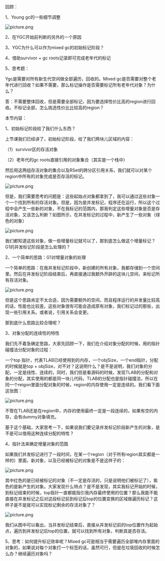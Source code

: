 回顾：

1、Young gc的一些细节调整

![picture.png](http://wechatapppro-1252524126.cdn.xiaoeknow.com/image/ueditor/13299000_1641817387.png?imageView2/2/q/80%7CimageMogr2/ignore-error/1)

2、在YGC开始前判断的另外的一个原因

3、YGC为什么可以作为mixed gc的初始标记阶段？

4、借助survivor + gc roots记录即可完成老年代的标记

5、思考题：

Ygc是需要对所有新生代空间做全部遍历，回收的。Mixed gc是否需要对整个老年代进行回收？如果不需要，那么标记操作是否需要标记所有老年代对象？为什么？

答：不需要整体回收，但是需要全部标记，因为要选择性价比高的region进行回收。不标记全部，怎么挑选性价比比较高的region？

 

本节内容：

1、初始标记阶段给了我们什么东西？

上节课我们已经讲了，初始标记阶段，给了我们两块儿区域的内容：

（1）survivor区的存活对象

（2）老年代的gc roots直接引用的对象集合（其实是一个栈中）

然后用这两组存活对象的集合以及RSet的跨分区引用关系，我们就可以对某个region中所有的对象完成是否存活的标记。

![picture.png](http://wechatapppro-1252524126.cdn.xiaoeknow.com/image/ueditor/61609900_1641817387.png?imageView2/2/q/80%7CimageMogr2/ignore-error/1)

但是，我们需要思考的问题是：这些起始点对象都拿到了，我可以通过这些对象一个一个找到所有的存活对象。但是，因为是并发标记，程序还在运行，所以这个过程中会产生一些新的对象，不在我标记的范围内，那我判定这些增量对象是否是存活对象，又该怎么判断？如图所示，在并发标记的过程中，新产生了一些对象（绿色的对象）

![picture.png](http://wechatapppro-1252524126.cdn.xiaoeknow.com/image/ueditor/62090400_1641817387.png?imageView2/2/q/80%7CimageMogr2/ignore-error/1)

我们都知道这些对象，做一些增量标记就可以了，那到底怎么做这个增量标记？G1的并发标记阶段是怎么处理的？

 

2、一个简单的思路：G1对增量对象的处理

一个简单的思路：在我并发标记阶段中，新创建的所有对象，我都存储到一个空间里。然后在并发标记阶段结束后，再直接通过我额外开辟的这块儿空间，来标记所有存活对象。

![picture.png](http://wechatapppro-1252524126.cdn.xiaoeknow.com/image/ueditor/61585500_1641817387.png?imageView2/2/q/80%7CimageMogr2/ignore-error/1)

但是这个思路肯定不太合适，因为需要额外的空间，而且程序运行的并发量比较高的话，性能也比较差。这些对象很有可能会造成原有对象，我们标记过的那些，出现一些引用关系。或者说，引用关系会变更。

那到底什么思路比较合理呢？

 

3、对象分配的连续性的特性

我们先不着急确定思路，大家先回顾一下，我们在介绍对象分配的时候，用的指针碰撞法分配对象的过程：

一个top 指针，代表TLAB已经使用到的内存，一个objSize，一个end指针，分配的时候就是top + objSize，对不对？这说明什么？是不是说明，我们对象的分配，一定是线性、连续的，同时，我们但是看源码的时候，发现TLAB的分配和对象的分配，其实使用的都是同一块儿代码，TLAB的分配也是指针碰撞法，所以在同一个reigon里面分配对象的时候，region的内存使用一定是连续的。我们看下面这张图：

![picture.png](http://wechatapppro-1252524126.cdn.xiaoeknow.com/image/ueditor/63595000_1641817387.png?imageView2/2/q/80%7CimageMogr2/ignore-error/1)

不管在TLAB还是在region中，内存的使用最终一定是一段连续的，如果有空的内存，会有dummy对象填充。

基于这个基础，大家思考一下，如果说我们要记录并发标记阶段新产生的对象，是不是可以借用这种连续分配的特性？

 

4、指针法来确定增量对象的范围

如果我们并发标记进行了一段时间，在某一个region（对于所有region其实都是一样的）里面，新对象，以及已经被标记的对象是不是这样子的：

![picture.png](http://wechatapppro-1252524126.cdn.xiaoeknow.com/image/ueditor/62741500_1641817387.png?imageView2/2/q/80%7CimageMogr2/ignore-error/1)

其中红色的是已经被标记的对象（不一定是存活的，只是说明他们被标记了），紫色的是新产生的对象。大家发现什么特点？是不是发现，其实我标记开始的时候，到标记结束的时候，top指针一直都能指引我内存最终使用的位置？那么我能不能直接在并发标记之后对这段标记前到标记后top的位置变换的区域做遍历标记？这样子是不是就可以实现标记剩余的存活对象了？

![picture.png](http://wechatapppro-1252524126.cdn.xiaoeknow.com/image/ueditor/64324600_1641817387.png?imageView2/2/q/80%7CimageMogr2/ignore-error/1)

我们从图中可以看出，当并发标记结束后，直接从并发标记前的top位置作为起始点，遍历到并发标记后top的位置，就可以找到所有对象，判断其是否存活。

 

5、思考：如何提升标记效率呢？Mixed gc可是相当于需要遍历全部堆内存里面的对象的，如果说对每个对象打一个标签的话，虽然可行，但是在垃圾回收的时候怎么办？继续遍历对象吗？